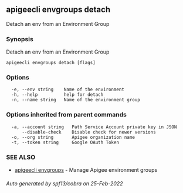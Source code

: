## apigeecli envgroups detach

Detach an env from an Environment Group

### Synopsis

Detach an env from an Environment Group

```
apigeecli envgroups detach [flags]
```

### Options

```
  -e, --env string    Name of the environment
  -h, --help          help for detach
  -n, --name string   Name of the environment group
```

### Options inherited from parent commands

```
  -a, --account string   Path Service Account private key in JSON
      --disable-check    Disable check for newer versions
  -o, --org string       Apigee organization name
  -t, --token string     Google OAuth Token
```

### SEE ALSO

* [apigeecli envgroups](apigeecli_envgroups.md)	 - Manage Apigee environment groups

###### Auto generated by spf13/cobra on 25-Feb-2022
